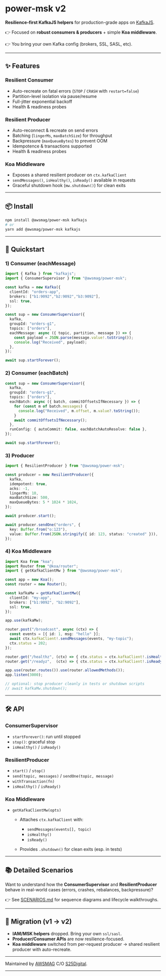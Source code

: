 # power-msk v2

**Resilience-first KafkaJS helpers** for production-grade apps on [KafkaJS](https://kafka.js.org/).

👉 Focused on **robust consumers & producers** + simple **Koa middleware**.

👉 You bring your own Kafka config (brokers, SSL, SASL, etc).

---

## ✨ Features

### Resilient Consumer

* Auto-recreate on fatal errors (`STOP` / `CRASH` with `restart=false`)
* Partition-level isolation via pause/resume
* Full-jitter exponential backoff
* Health & readiness probes

### Resilient Producer

* Auto-reconnect & recreate on send errors
* Batching (`lingerMs`, `maxBatchSize`) for throughput
* Backpressure (`maxQueueBytes`) to prevent OOM
* Idempotence & transactions supported
* Health & readiness probes

### Koa Middleware

* Exposes a shared resilient producer on `ctx.kafkaClient`
* `sendMessages()`, `isHealthy()`, `isReady()` available in requests
* Graceful shutdown hook (`mw.shutdown()`) for clean exits

---

## 📦 Install

```bash
npm install @awsmag/power-msk kafkajs
# or
yarn add @awsmag/power-msk kafkajs
```

---

## 🚀 Quickstart

### 1) Consumer (eachMessage)

```ts
import { Kafka } from "kafkajs";
import { ConsumerSupervisor } from "@awsmag/power-msk";

const kafka = new Kafka({
  clientId: "orders-app",
  brokers: ["b1:9092","b2:9092","b3:9092"],
  ssl: true,
});

const sup = new ConsumerSupervisor({
  kafka,
  groupId: "orders-g1",
  topics: ["orders"],
  eachMessage: async ({ topic, partition, message }) => {
    const payload = JSON.parse(message.value!.toString());
    console.log("Received", payload);
  },
});

await sup.startForever();
```

### 2) Consumer (eachBatch)

```ts
const sup = new ConsumerSupervisor({
  kafka,
  groupId: "orders-g1",
  topics: ["orders"],
  eachBatch: async ({ batch, commitOffsetsIfNecessary }) => {
    for (const m of batch.messages) {
      console.log("Received", m.offset, m.value?.toString());
    }
    await commitOffsetsIfNecessary();
  },
  runConfig: { autoCommit: false, eachBatchAutoResolve: false },
});

await sup.startForever();
```

### 3) Producer

```ts
import { ResilientProducer } from "@awsmag/power-msk";

const producer = new ResilientProducer({
  kafka,
  idempotent: true,
  acks: -1,
  lingerMs: 10,
  maxBatchSize: 500,
  maxQueueBytes: 5 * 1024 * 1024,
});

await producer.start();

await producer.sendOne("orders", {
  key: Buffer.from("o:123"),
  value: Buffer.from(JSON.stringify({ id: 123, status: "created" })),
});
```

### 4) Koa Middleware

```ts
import Koa from "koa";
import Router from "@koa/router";
import { getKafkaClientMw } from "@awsmag/power-msk";

const app = new Koa();
const router = new Router();

const kafkaMw = getKafkaClientMw({
  clientId: "my-app",
  brokers: ["b1:9092", "b2:9092"],
  ssl: true,
});

app.use(kafkaMw);

router.post("/broadcast", async (ctx) => {
  const events = [{ id: 1, msg: "hello" }];
  await ctx.kafkaClient!.sendMessages(events, "my-topic");
  ctx.status = 202;
});

router.get("/healthz", (ctx) => { ctx.status = ctx.kafkaClient!.isHealthy() ? 200 : 500; });
router.get("/readyz",  (ctx) => { ctx.status = ctx.kafkaClient!.isReady() ? 200 : 503; });

app.use(router.routes()).use(router.allowedMethods());
app.listen(3000);

// optional: stop producer cleanly in tests or shutdown scripts
// await kafkaMw.shutdown();
```

---

## 🛠 API

### ConsumerSupervisor

* `startForever()`: run until stopped
* `stop()`: graceful stop
* `isHealthy()` / `isReady()`

### ResilientProducer

* `start()` / `stop()`
* `send(topic, messages)` / `sendOne(topic, message)`
* `withTransaction(fn)`
* `isHealthy()` / `isReady()`

### Koa Middleware

* `getKafkaClientMw(opts)`

  * Attaches `ctx.kafkaClient` with:

    * `sendMessages(events[], topic)`
    * `isHealthy()`
    * `isReady()`
  * Provides `.shutdown()` for clean exits (esp. in tests)

---

## 📚 Detailed Scenarios

Want to understand how the **ConsumerSupervisor** and **ResilientProducer** behave in real-world cases (errors, crashes, rebalances, backpressure)?  

👉 See [SCENARIOS.md](./Scenario.md) for sequence diagrams and lifecycle walkthroughs.

---

## 🔄 Migration (v1 → v2)

* **IAM/MSK helpers** dropped. Bring your own `ssl/sasl`.
* **Producer/Consumer APIs** are now resilience-focused.
* **Koa middleware** switched from per-request producer → shared resilient producer with auto-recreate.

---

Maintained by [AWSMAG](https://awsmag.com) C/O [S25Digital](https://s25.digital).

---

